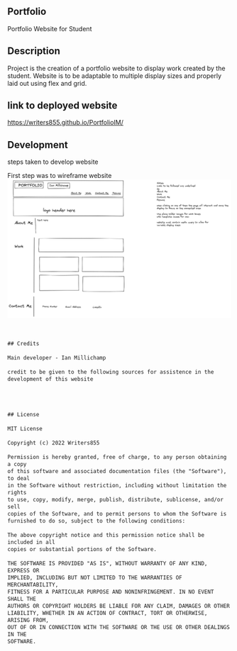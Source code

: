 ## Portfolio

Portfolio Website for Student 

## Description 

Project is the creation of a portfolio website to display work created by the student. Website is to be adaptable to multiple display sizes and properly laid out using flex and grid.

## link to deployed website

https://writers855.github.io/PortfolioIM/


## Development

steps taken to develop website

First step was to wireframe website
![alt text](./responsive-portfolio-project/images/portfolioWireframe.png)
```


## Credits

Main developer - Ian Millichamp

credit to be given to the following sources for assistence in the development of this website




## License

MIT License

Copyright (c) 2022 Writers855

Permission is hereby granted, free of charge, to any person obtaining a copy
of this software and associated documentation files (the "Software"), to deal
in the Software without restriction, including without limitation the rights
to use, copy, modify, merge, publish, distribute, sublicense, and/or sell
copies of the Software, and to permit persons to whom the Software is
furnished to do so, subject to the following conditions:

The above copyright notice and this permission notice shall be included in all
copies or substantial portions of the Software.

THE SOFTWARE IS PROVIDED "AS IS", WITHOUT WARRANTY OF ANY KIND, EXPRESS OR
IMPLIED, INCLUDING BUT NOT LIMITED TO THE WARRANTIES OF MERCHANTABILITY,
FITNESS FOR A PARTICULAR PURPOSE AND NONINFRINGEMENT. IN NO EVENT SHALL THE
AUTHORS OR COPYRIGHT HOLDERS BE LIABLE FOR ANY CLAIM, DAMAGES OR OTHER
LIABILITY, WHETHER IN AN ACTION OF CONTRACT, TORT OR OTHERWISE, ARISING FROM,
OUT OF OR IN CONNECTION WITH THE SOFTWARE OR THE USE OR OTHER DEALINGS IN THE
SOFTWARE.


